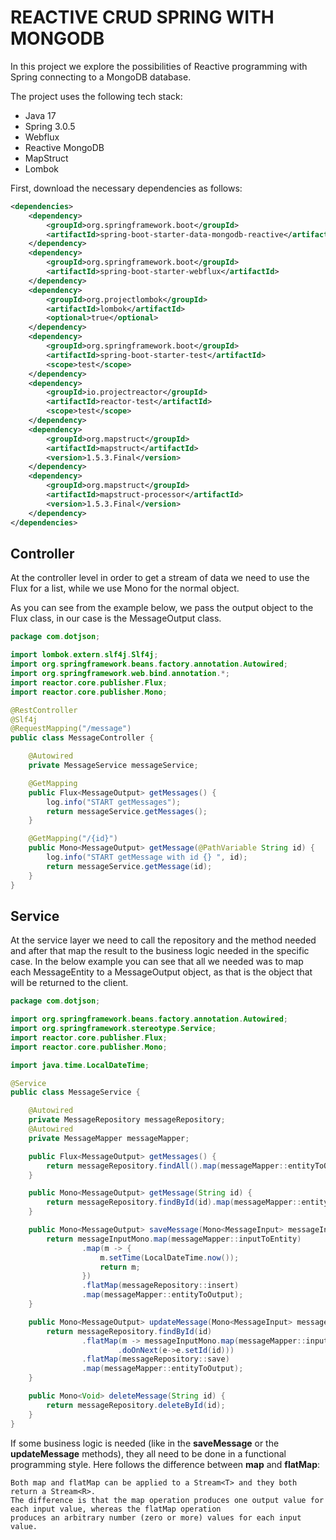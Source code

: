 # REACTIVE CRUD SPRING WITH MONGODB

In this project we explore the possibilities of Reactive programming with Spring connecting to a MongoDB database.

The project uses the following tech stack:

- Java 17
- Spring 3.0.5
- Webflux
- Reactive MongoDB
- MapStruct
- Lombok

First, download the necessary dependencies as follows:

```xml
<dependencies>
    <dependency>
        <groupId>org.springframework.boot</groupId>
        <artifactId>spring-boot-starter-data-mongodb-reactive</artifactId>
    </dependency>
    <dependency>
        <groupId>org.springframework.boot</groupId>
        <artifactId>spring-boot-starter-webflux</artifactId>
    </dependency>
    <dependency>
        <groupId>org.projectlombok</groupId>
        <artifactId>lombok</artifactId>
        <optional>true</optional>
    </dependency>
    <dependency>
        <groupId>org.springframework.boot</groupId>
        <artifactId>spring-boot-starter-test</artifactId>
        <scope>test</scope>
    </dependency>
    <dependency>
        <groupId>io.projectreactor</groupId>
        <artifactId>reactor-test</artifactId>
        <scope>test</scope>
    </dependency>
    <dependency>
        <groupId>org.mapstruct</groupId>
        <artifactId>mapstruct</artifactId>
        <version>1.5.3.Final</version>
    </dependency>
    <dependency>
        <groupId>org.mapstruct</groupId>
        <artifactId>mapstruct-processor</artifactId>
        <version>1.5.3.Final</version>
    </dependency>
</dependencies>
```
## Controller

At the controller level in order to get a stream of data we need to use the Flux<Object> for a list, while we use Mono<Object> for the
normal object.

As you can see from the example below, we pass the output object to the Flux class, in our case is the MessageOutput class.

```java
package com.dotjson;

import lombok.extern.slf4j.Slf4j;
import org.springframework.beans.factory.annotation.Autowired;
import org.springframework.web.bind.annotation.*;
import reactor.core.publisher.Flux;
import reactor.core.publisher.Mono;

@RestController
@Slf4j
@RequestMapping("/message")
public class MessageController {

    @Autowired
    private MessageService messageService;

    @GetMapping
    public Flux<MessageOutput> getMessages() {
        log.info("START getMessages");
        return messageService.getMessages();
    }

    @GetMapping("/{id}")
    public Mono<MessageOutput> getMessage(@PathVariable String id) {
        log.info("START getMessage with id {} ", id);
        return messageService.getMessage(id);
    }
}
```


## Service 
At the service layer we need to call the repository and the method needed and after that map the result to the business logic
needed in the specific case. In the below example you can see that all we needed was to map each MessageEntity to a MessageOutput object, as
that is the object that will be returned to the client.

```java
package com.dotjson;

import org.springframework.beans.factory.annotation.Autowired;
import org.springframework.stereotype.Service;
import reactor.core.publisher.Flux;
import reactor.core.publisher.Mono;

import java.time.LocalDateTime;

@Service
public class MessageService {

    @Autowired
    private MessageRepository messageRepository;
    @Autowired
    private MessageMapper messageMapper;

    public Flux<MessageOutput> getMessages() {
        return messageRepository.findAll().map(messageMapper::entityToOutput);
    }

    public Mono<MessageOutput> getMessage(String id) {
        return messageRepository.findById(id).map(messageMapper::entityToOutput);
    }

    public Mono<MessageOutput> saveMessage(Mono<MessageInput> messageInputMono) {
        return messageInputMono.map(messageMapper::inputToEntity)
                .map(m -> {
                    m.setTime(LocalDateTime.now());
                    return m;
                })
                .flatMap(messageRepository::insert)
                .map(messageMapper::entityToOutput);
    }

    public Mono<MessageOutput> updateMessage(Mono<MessageInput> messageInputMono, String id) {
        return messageRepository.findById(id)
                .flatMap(m -> messageInputMono.map(messageMapper::inputToEntity)
                        .doOnNext(e->e.setId(id)))
                .flatMap(messageRepository::save)
                .map(messageMapper::entityToOutput);
    }

    public Mono<Void> deleteMessage(String id) {
        return messageRepository.deleteById(id);
    }
}
```
If some business logic is needed (like in the **saveMessage** or the **updateMessage** methods), they all need to be done in a functional
programming style. 
Here follows the difference between **map** and **flatMap**:
```text
Both map and flatMap can be applied to a Stream<T> and they both return a Stream<R>. 
The difference is that the map operation produces one output value for each input value, whereas the flatMap operation 
produces an arbitrary number (zero or more) values for each input value.
```